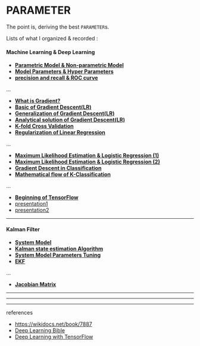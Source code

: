 # PARAMETER

The point is, deriving the best `PARAMETER`s.

Lists of what I organized & recorded :

#### Machine Learning & Deep Learning

- [**Parametric Model & Non-parametric Model**](https://blog.naver.com/zetmond/223498514196)
- [**Model Parameters & Hyper Parameters**](https://blog.naver.com/zetmond/223487145900)
- [**precision and recall & ROC curve**](https://blog.naver.com/zetmond/223500484807)

  
...

- [**What is Gradient?**](https://blog.naver.com/zetmond/223405967977)
- [**Basic of Gradient Descent(LR)**](https://blog.naver.com/zetmond/223411497431)
- [**Generalization of Gradient Descent(LR)**](https://blog.naver.com/zetmond/223414247169)
- [**Analytical solution of Gradient Descent(LR)**](https://blog.naver.com/zetmond/223421603732)
- [**K-fold Cross Validation**](https://blog.naver.com/zetmond/223437408700)
- [**Regularization of Linear Regression**](https://blog.naver.com/zetmond/223441770803)


...

- [**Maximum Likelihood Estimation & Logistic Regression (1)**](https://blog.naver.com/zetmond/223450759969)
- [**Maximum Likelihood Estimation & Logistic Regression (2)**](https://blog.naver.com/zetmond/223451856585)
- [**Gradient Descent in Classification**](https://blog.naver.com/zetmond/223459265542)
- [**Mathematical flow of K-Classification**](https://blog.naver.com/zetmond/223468061702)
  
...
  
- [**Beginning of TensorFlow**](https://blog.naver.com/zetmond/223473977343)
- [presentation1](https://github.com/CharmStrange/Playground/blob/main/presentatation1.md)
- [presentation2](https://github.com/CharmStrange/Playground/blob/main/presentatation2.md)

---

#### Kalman Filter
- [**System Model**](https://blog.naver.com/zetmond/223427423302)
- [**Kalman state estimation Algorithm**](https://blog.naver.com/zetmond/223407800086)
- [**System Model Parameters Tuning**](https://blog.naver.com/zetmond/223476390596)
- [**EKF**](https://blog.naver.com/zetmond/223464873372)

...

- [**Jacobian Matrix**](https://blog.naver.com/zetmond/223472246240)

---
---
---
references 
- https://wikidocs.net/book/7887
- [Deep Learning Bible](https://github.com/CharmStrange/PARAMETER/blob/main/Ian%20Goodfellow%2C%20Yoshua%20Bengio%2C%20Aaron%20Courville%20-%20Deep%20Learning%20(2017%2C%20MIT)%20(1).pdf)
- [Deep Learning with TensorFlow](https://www.boostcourse.org/ai212/joinLectures/25072)
